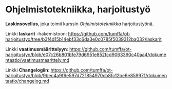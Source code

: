 # Ohjelmistotekniikka, harjoitustyö

**Laskinsovellus**, joka toimii kurssin *Ohjelmistotekniikka* harjoitustyönä.

Linkki **laskarit** -hakemistoon:
https://github.com/tumffa/ot-harjoitustyo/tree/b3f4d15b14ebf33c6da3e0c0785f5039312ba032/laskarit

Linkki **vaatimusmäärittelyyn**:
https://github.com/tumffa/ot-harjoitustyo/blob/e07c26b801b1e79d6951e852fcd9063390c40aa4/dokumentaatio/vaatimusmaarittely.md

Linkki **Changelogiin**:
https://github.com/tumffa/ot-harjoitustyo/blob/9bec4a9f6e597d721854970cb8fc12be6e859971/dokumentaatio/changelog.md
